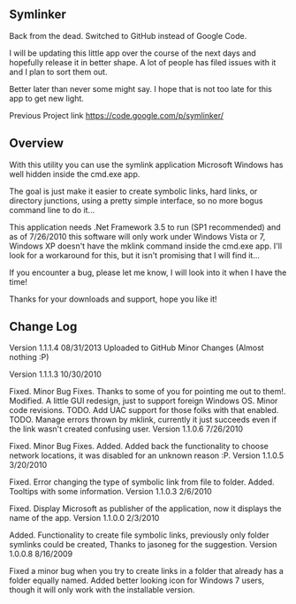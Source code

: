 ﻿Symlinker
-----------

Back from the dead. Switched to GitHub instead of Google Code.

I will be updating this little app over the course of the next days and hopefully release it in better shape. A lot of people has filed issues with it and I plan to sort them out.

Better later than never some might say. I hope that is not too late for this app to get new light.

Previous Project link
https://code.google.com/p/symlinker/


Overview
--------

With this utility you can use the symlink application Microsoft Windows has well hidden inside the cmd.exe app.

The goal is just make it easier to create symbolic links, hard links, or directory junctions, using a pretty simple interface, so no more bogus command line to do it...

This application needs .Net Framework 3.5 to run (SP1 recommended) and as of 7/26/2010 this software will only work under Windows Vista or 7, Windows XP doesn't have the mklink command inside the cmd.exe app. I'll look for a workaround for this, but it isn't promising that I will find it...

If you encounter a bug, please let me know, I will look into it when I have the time!

Thanks for your downloads and support, hope you like it!

Change Log
----------

Version 1.1.1.4 08/31/2013
Uploaded to GitHub
Minor Changes (Almost nothing :P)

Version 1.1.1.3 10/30/2010

Fixed. Minor Bug Fixes. Thanks to some of you for pointing me out to them!.
Modified. A little GUI redesign, just to support foreign Windows OS.
Minor code revisions.
TODO. Add UAC support for those folks with that enabled.
TODO. Manage errors thrown by mklink, currently it just succeeds even if the link wasn't created confusing user.
Version 1.1.0.6 7/26/2010

Fixed. Minor Bug Fixes.
Added. Added back the functionality to choose network locations, it was disabled for an unknown reason :P.
Version 1.1.0.5 3/20/2010

Fixed. Error changing the type of symbolic link from file to folder.
Added. Tooltips with some information.
Version 1.1.0.3 2/6/2010

Fixed. Display Microsoft as publisher of the application, now it displays the name of the app.
Version 1.1.0.0 2/3/2010

Added. Functionality to create file symbolic links, previously only folder symlinks could be created, Thanks to jasoneg for the suggestion.
Version 1.0.0.8 8/16/2009

Fixed a minor bug when you try to create links in a folder that already has a folder equally named.
Added better looking icon for Windows 7 users, though it will only work with the installable version.